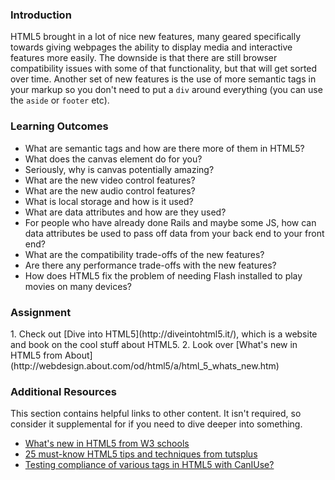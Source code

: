 ### Introduction

HTML5 brought in a lot of nice new features, many geared specifically towards giving webpages the ability to display media and interactive features more easily. The downside is that there are still browser compatibility issues with some of that functionality, but that will get sorted over time. Another set of new features is the use of more semantic tags in your markup so you don't need to put a `div` around everything (you can use the `aside` or `footer` etc).

### Learning Outcomes

- What are semantic tags and how are there more of them in HTML5?
- What does the canvas element do for you?
- Seriously, why is canvas potentially amazing?
- What are the new video control features?
- What are the new audio control features?
- What is local storage and how is it used?
- What are data attributes and how are they used?
- For people who have already done Rails and maybe some JS, how can data attributes be used to pass off data from your back end to your front end?
- What are the compatibility trade-offs of the new features?
- Are there any performance trade-offs with the new features?
- How does HTML5 fix the problem of needing Flash installed to play movies on many devices?

### Assignment

<div class="lesson-content__panel" markdown="1">
1. Check out [Dive into HTML5](http://diveintohtml5.it/), which is a website and book on the cool stuff about HTML5.
2. Look over [What's new in HTML5 from About](http://webdesign.about.com/od/html5/a/html_5_whats_new.htm)
</div>

### Additional Resources

This section contains helpful links to other content. It isn't required, so consider it supplemental for if you need to dive deeper into something.

- [What's new in HTML5 from W3 schools](http://www.w3schools.com/html/html5_new_elements.asp)
- [25 must-know HTML5 tips and techniques from tutsplus](http://net.tutsplus.com/tutorials/html-css-techniques/25-html5-features-tips-and-techniques-you-must-know/)
- [Testing compliance of various tags in HTML5 with CanIUse?](http://caniuse.com)
